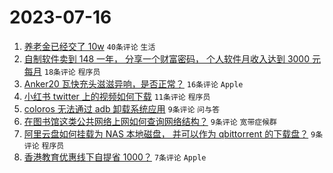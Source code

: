 # 2023-07-16

1. [养老金已经交了 10w](https://www.v2ex.com/t/957087) `40条评论` `生活`
1. [自制软件卖到 148 一年， 分享一个财富密码， 个人软件月收入达到 3000 元每月](https://www.v2ex.com/t/957105) `18条评论` `程序员`
1. [Anker20 瓦快充头滋滋异响，是否正常？](https://www.v2ex.com/t/957084) `16条评论` `Apple`
1. [小红书 twitter 上的视频如何下载](https://www.v2ex.com/t/957096) `11条评论` `程序员`
1. [coloros 无法通过 adb 卸载系统应用](https://www.v2ex.com/t/957108) `9条评论` `问与答`
1. [在图书馆这类公共网络上网如何查询网络结构？](https://www.v2ex.com/t/957104) `9条评论` `宽带症候群`
1. [阿里云盘如何挂载为 NAS 本地磁盘， 并可以作为 qbittorrent 的下载盘？](https://www.v2ex.com/t/957095) `9条评论` `程序员`
1. [香港教育优惠线下自提省 1000？](https://www.v2ex.com/t/957097) `7条评论` `Apple`
